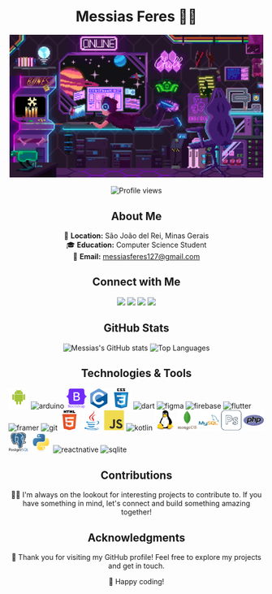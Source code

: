 <h1 align="center">Messias Feres 👨‍💻</h1>

<p align="center">
  <img src="online.gif" width="500px">
</p>

<p align="center">
  <img src="https://komarev.com/ghpvc/?username=messiasfcm&label=Profile%20views&color=0e75b6&style=flat" alt="Profile views"/>
</p>

<h2 align="center">About Me</h2>

<p align="center">
  📍 <strong>Location:</strong> São João del Rei, Minas Gerais<br>
  🎓 <strong>Education:</strong> Computer Science Student<br>
  📧 <strong>Email:</strong> <a href="mailto:messiasferes127@gmail.com">messiasferes127@gmail.com</a>
</p>

<h2 align="center">Connect with Me</h2>

<p align="center">
  <a href="https://linkedin.com/in/messiasfcm"><img src="https://img.shields.io/badge/-LinkedIn-0077B5?style=flat-square&logo=LinkedIn&logoColor=white"/></a>
  <a href="https://instagram.com/messiasfcm"><img src="https://img.shields.io/badge/-Instagram-E4405F?style=flat-square&logo=Instagram&logoColor=white"/></a>
  <a href="https://t.me/messiasfcm"><img src="https://img.shields.io/badge/-Telegram-2CA5E0?style=flat-square&logo=Telegram&logoColor=white"/></a>
  <a href="https://discord.gg/287618916111482880"><img src="https://img.shields.io/badge/-Discord-7289DA?style=flat-square&logo=Discord&logoColor=white"/></a>
</p>

<h2 align="center">GitHub Stats</h2>

<p align="center">
  <img src="https://github-readme-stats.vercel.app/api?username=messiasfcm&show_icons=true&theme=dark" alt="Messias's GitHub stats" />
  <img src="https://github-readme-stats.vercel.app/api/top-langs?username=messiasfcm&show_icons=true&layout=compact&theme=dark" alt="Top Languages" />
</p>

<h2 align="center">Technologies & Tools</h2>

<p align="center">
  <p align="left">
    <img src="https://raw.githubusercontent.com/devicons/devicon/master/icons/android/android-original-wordmark.svg" alt="android" width="40" height="40"/>
    <img src="https://cdn.worldvectorlogo.com/logos/arduino-1.svg" alt="arduino" width="40" height="40"/>
    <img src="https://raw.githubusercontent.com/devicons/devicon/master/icons/bootstrap/bootstrap-plain-wordmark.svg" alt="bootstrap" width="40" height="40"/>
    <img src="https://raw.githubusercontent.com/devicons/devicon/master/icons/c/c-original.svg" alt="c" width="40" height="40"/>
    <img src="https://raw.githubusercontent.com/devicons/devicon/master/icons/css3/css3-original-wordmark.svg" alt="css3" width="40" height="40"/>
    <img src="https://www.vectorlogo.zone/logos/dartlang/dartlang-icon.svg" alt="dart" width="40" height="40"/>
    <img src="https://www.vectorlogo.zone/logos/figma/figma-icon.svg" alt="figma" width="40" height="40"/>
    <img src="https://www.vectorlogo.zone/logos/firebase/firebase-icon.svg" alt="firebase" width="40" height="40"/>
    <img src="https://www.vectorlogo.zone/logos/flutterio/flutterio-icon.svg" alt="flutter" width="40" height="40"/>
    <img src="https://www.vectorlogo.zone/logos/framer/framer-icon.svg" alt="framer" width="40" height="40"/>
    <img src="https://www.vectorlogo.zone/logos/git-scm/git-scm-icon.svg" alt="git" width="40" height="40"/>
    <img src="https://raw.githubusercontent.com/devicons/devicon/master/icons/html5/html5-original-wordmark.svg" alt="html5" width="40" height="40"/>
    <img src="https://raw.githubusercontent.com/devicons/devicon/master/icons/java/java-original.svg" alt="java" width="40" height="40"/>
    <img src="https://raw.githubusercontent.com/devicons/devicon/master/icons/javascript/javascript-original.svg" alt="javascript" width="40" height="40"/>
    <img src="https://www.vectorlogo.zone/logos/kotlinlang/kotlinlang-icon.svg" alt="kotlin" width="40" height="40"/>
    <img src="https://raw.githubusercontent.com/devicons/devicon/master/icons/linux/linux-original.svg" alt="linux" width="40" height="40"/>
    <img src="https://raw.githubusercontent.com/devicons/devicon/master/icons/mongodb/mongodb-original-wordmark.svg" alt="mongodb" width="40" height="40"/>
    <img src="https://raw.githubusercontent.com/devicons/devicon/master/icons/mysql/mysql-original-wordmark.svg" alt="mysql" width="40" height="40"/>
    <img src="https://raw.githubusercontent.com/devicons/devicon/master/icons/photoshop/photoshop-line.svg" alt="photoshop" width="40" height="40"/>
    <img src="https://raw.githubusercontent.com/devicons/devicon/master/icons/php/php-original.svg" alt="php" width="40" height="40"/>
    <img src="https://raw.githubusercontent.com/devicons/devicon/master/icons/postgresql/postgresql-original-wordmark.svg" alt="postgresql" width="40" height="40"/>
    <img src="https://raw.githubusercontent.com/devicons/devicon/master/icons/python/python-original.svg" alt="python" width="40" height="40"/>
    <img src="https://reactnative.dev/img/header_logo.svg" alt="reactnative" width="40" height="40"/>
    <img src="https://www.vectorlogo.zone/logos/sqlite/sqlite-icon.svg" alt="sqlite" width="40" height="40"/>
  </p>
</p>

<h2 align="center">Contributions</h2>

<p align="center">
  👨‍💻 I'm always on the lookout for interesting projects to contribute to. If you have something in mind, let's connect and build something amazing together!
</p>

<h2 align="center">Acknowledgments</h2>

<p align="center">
  🙏 Thank you for visiting my GitHub profile! Feel free to explore my projects and get in touch.
</p>

<p align="center">
  🚀 Happy coding!
</p>
